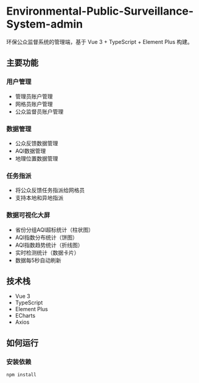 # Environmental-Public-Surveillance-System-admin

环保公众监督系统的管理端，基于 Vue 3 + TypeScript + Element Plus 构建。

## 主要功能

### 用户管理
- 管理员账户管理
- 网格员账户管理
- 公众监督员账户管理

### 数据管理
- 公众反馈数据管理
- AQI数据管理
- 地理位置数据管理

### 任务指派
- 将公众反馈任务指派给网格员
- 支持本地和异地指派

### 数据可视化大屏
- 省份分组AQI超标统计（柱状图）
- AQI指数分布统计（饼图）
- AQI指数趋势统计（折线图）
- 实时检测统计（数据卡片）
- 数据每5秒自动刷新

## 技术栈
- Vue 3
- TypeScript
- Element Plus
- ECharts
- Axios

## 如何运行

### 安装依赖
```bash
npm install